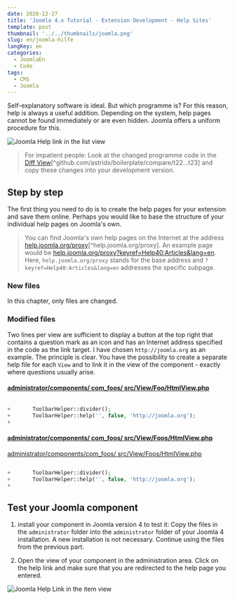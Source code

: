 ```yaml
---
date: 2020-12-27
title: 'Joomla 4.x Tutorial - Extension Development - Help Sites'
template: post
thumbnail: '../../thumbnails/joomla.png'
slug: en/joomla-hilfe
langKey: en
categories:
  - JoomlaEn
  - Code
tags:
  - CMS
  - Joomla
---
```


Self-explanatory software is ideal. But which programme is? For this reason, help is always a useful addition. Depending on the system, help pages cannot be found immediately or are even hidden. Joomla offers a uniform procedure for this.<!-- \index{Help Site} -->

![Joomla Help link in the list view](/images/j4x27x1.png)

> For impatient people: Look at the changed programme code in the [Diff View](https://github.com/astridx/boilerplate/compare/t22...t23)[^github.com/astridx/boilerplate/compare/t22...t23] and copy these changes into your development version.

## Step by step

The first thing you need to do is to create the help pages for your extension and save them online. Perhaps you would like to base the structure of your individual help pages on Joomla's own. 

> You can find Joomla's own help pages on the Internet at the address [help.joomla.org/proxy](https://help.joomla.org/proxy)[^help.joomla.org/proxy]. An example page would be [help.joomla.org/proxy?keyref=Help40:Articles&lang=en](https://help.joomla.org/proxy?keyref=Help40:Articles&lang=en). Here, `help.joomla.org/proxy` stands for the base address and `?keyref=Help40:Articles&lang=en` addresses the specific subpage.

### New files

In this chapter, only files are changed.

### Modified files

Two lines per view are sufficient to display a button at the top right that contains a question mark as an icon and has an Internet address specified in the code as the link target. I have chosen `http://joomla.org` as an example. The principle is clear. You have the possibility to create a separate help file for each `View` and to link it in the view of the component - exactly where questions usually arise.

<!-- prettier-ignore -->
#### [administrator/components/ com\_foos/ src/View/Foo/HtmlView.php](https://github.com/astridx/boilerplate/compare/t22...t23#diff-d25fe4d29c25ccf10e0ba6ecaf837294)

```php {diff}

+		ToolbarHelper::divider();
+		ToolbarHelper::help('', false, 'http://joomla.org');
+

```

<!-- prettier-ignore -->
#### [administrator/components/ com\_foos/ src/View/Foos/HtmlView.php](https://github.com/astridx/boilerplate/compare/t22...t23#diff-8e3d37bbd99544f976bf8fd323eb5250)

[administrator/components/com_foos/ src/View/Foos/HtmlView.php](https://github.com/astridx/boilerplate/blob/af04f8493aa045e8bcb2a49b8b1f8a60a927d78a/src/administrator/components/com_foos/src/View/Foos/HtmlView.php)

```php {diff}

+		ToolbarHelper::divider();
+		ToolbarHelper::help('', false, 'http://joomla.org');
+

```

## Test your Joomla component

1. install your component in Joomla version 4 to test it: Copy the files in the `administrator` folder into the `administrator` folder of your Joomla 4 installation. A new installation is not necessary. Continue using the files from the previous part.

2. Open the view of your component in the administration area. Click on the help link and make sure that you are redirected to the help page you entered.

![Joomla Help Link in the item view](/images/j4x27x2.png)
<img src="https://vg08.met.vgwort.de/na/3e4cb448b8ab47f480890c213b3c2ba7" width="1" height="1" alt="">
